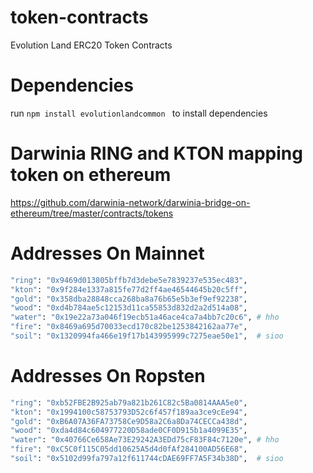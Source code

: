 # token-contracts
Evolution Land ERC20 Token Contracts

# Dependencies
run ```npm install evolutionlandcommon ``` to install dependencies

# Darwinia RING and KTON mapping token on ethereum
https://github.com/darwinia-network/darwinia-bridge-on-ethereum/tree/master/contracts/tokens

# Addresses On Mainnet

```bash
"ring": "0x9469d013805bffb7d3debe5e7839237e535ec483", 
"kton": "0x9f284e1337a815fe77d2ff4ae46544645b20c5ff",
"gold": "0x358dba28848cca268ba8a76b65e5b3ef9ef92238",
"wood": "0xd4b784ae5c12153d11ca55853d832d2a2d514a08",
"water": "0x19e22a73a046f19ecb51a46ace4ca7a4bb7c20c6", # hho
"fire": "0x8469a695d70033ecd170c82be1253842162aa77e",
"soil": "0x1320994fa466e19f17b143995999c7275eae50e1",  # sioo
```

# Addresses On Ropsten

```bash
"ring": "0xb52FBE2B925ab79a821b261C82c5Ba0814AAA5e0", 
"kton": "0x1994100c58753793D52c6f457f189aa3ce9cEe94",
"gold": "0xB6A07A36FA73758Ce9D58a2C6a8Da74CECCa438d",
"wood": "0xda4d84c604977220D58ade0CF0D915b1a4099E35",
"water": "0x40766Ce658Ae73E29242A3EDd75cF83F84c7120e", # hho
"fire": "0xC5C0f115C05dd10625A5d4d0fAf284100AD56E68",
"soil": "0x5102d99fa797a12f611744cDAE69FF7A5F34b38D",  # sioo
```
